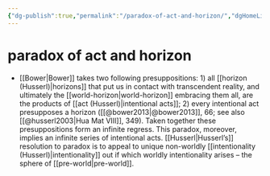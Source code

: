 ```yaml
---
{"dg-publish":true,"permalink":"/paradox-of-act-and-horizon/","dgHomeLink":false,"dgPassFrontmatter":false}
---
```


# paradox of act and horizon
- [[Bower|Bower]] takes two following presuppositions: 1) all [[horizon (Husserl)|horizons]] that put us in contact with transcendent reality, and ultimately the [[world-horizon|world-horizon]] embracing them all, are the products of [[act (Husserl)|intentional acts]]; 2) every intentional act presupposes a horizon ([[@bower2013|@bower2013]], 66; see also [[@husserl2003|Hua Mat VIII]], 349). Taken together these presuppositions form an infinite regress. This paradox, moreover, implies an infinite series of intentional acts. [[Husserl|Husserl’s]] resolution to paradox is to appeal to unique non-worldly [[intentionality (Husserl)|intentionality]] out if which worldly intentionality arises – the sphere of [[pre-world|pre-world]]. 